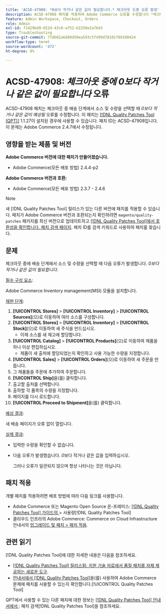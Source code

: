 ```yaml
---
title: 'ACSD-47908: *0보다 작거나 같은 값이 필요합니다.* 체크아웃 도중 오류 발생'
description: ACSD-47908 패치를 적용하여 Adobe Commerce 오류를 수정합니다 *체크아웃 중 배송 단계에서 소스 및 수량을 선택할 경우 0보다 작거나 같은 값이 예상됩니다*.
feature: Admin Workspace, Checkout, Orders
role: Admin
exl-id: f1429bd9-652d-43c0-af52-b2258e2a7643
type: Troubleshooting
source-git-commit: 7fdb02a6d89d50ea593c5fd99d78101f89198424
workflow-type: tm+mt
source-wordcount: '472'
ht-degree: 0%

---
```


# ACSD-47908: *체크아웃 중에 0보다 작거나 같은 값이 필요합니다* 오류

ACSD-47908 패치는 체크아웃 중 배송 단계에서 소스 및 수량을 선택할 때 *0보다 작거나 같은 값이 예상됨* 오류를 수정합니다. 이 패치는 [[!DNL Quality Patches Tool (QPT)]](https://experienceleague.adobe.com/ko/docs/commerce-operations/tools/quality-patches-tool/quality-patches-tool-to-self-serve-quality-patches) 1.1.27이 설치된 경우에 사용할 수 있습니다. 패치 ID는 ACSD-47908입니다. 이 문제는 Adobe Commerce 2.4.7에서 수정됩니다.

## 영향을 받는 제품 및 버전

**Adobe Commerce 버전에 대한 패치가 만들어졌습니다.**

* Adobe Commerce(모든 배포 방법) 2.4.4-p2

**Adobe Commerce 버전과 호환:**

* Adobe Commerce(모든 배포 방법) 2.3.7 - 2.4.6

>[!NOTE]
>
>새 [!DNL Quality Patches Tool] 릴리스가 있는 다른 버전에 패치를 적용할 수 있습니다. 패치가 Adobe Commerce 버전과 호환되는지 확인하려면 `magento/quality-patches` 패키지를 최신 버전으로 업데이트하고 [[!DNL Quality Patches Tool]에서 호환성을 확인합니다. 패치 검색 페이지](https://experienceleague.adobe.com/tools/commerce-quality-patches/index.html?lang=ko). 패치 ID를 검색 키워드로 사용하여 패치를 찾습니다.

## 문제

체크아웃 중에 배송 단계에서 소스 및 수량을 선택할 때 다음 오류가 발생합니다. *0보다 작거나 같은 값이 필요합니다*.

<u>필수 구성 요소</u>:

Adobe Commerce Inventory management(MSI) 모듈을 설치합니다.

<u>재현 단계</u>:

1. **[!UICONTROL Stores]** > **[!UICONTROL Inventory]** > **[!UICONTROL Sources]**(으)로 이동하여 여러 소스를 구성합니다.
1. **[!UICONTROL Stores]** > **[!UICONTROL Inventory]** > **[!UICONTROL Stock]**(으)로 이동하여 새 주식을 만드십시오.
   * 이제 소스를 새 재고에 할당합니다.
1. **[!UICONTROL Catalog]** > **[!UICONTROL Products]**(으)로 이동하여 제품을 하나 이상 편집하십시오.
   * 제품이 새 출처에 할당되었는지 확인하고 사용 가능한 수량을 지정합니다.
1. **[!UICONTROL Sales]** > **[!UICONTROL Orders]**(으)로 이동하여 새 주문을 만듭니다.
1. 그 제품들을 주문에 추가하여 주문합니다.
1. **[!UICONTROL Ship]**&#x200B;을(를) 클릭합니다.
1. 출고할 출처를 선택합니다.
1. 출하할 각 품목의 수량을 지정합니다.
1. 페이지를 다시 로드합니다.
1. **[!UICONTROL Proceed to Shipment]**&#x200B;을(를) 클릭합니다.

<u>예상 결과</u>:

새 배송 페이지가 오류 없이 열립니다.

<u>실제 결과</u>:

* 입력한 수량을 확인할 수 없습니다.
* 다음 오류가 발생했습니다. *0*&#x200B;보다 작거나 같은 값을 입력하십시오.

  그러나 오류가 일관되지 않으며 항상 나타나는 것은 아닙니다.

## 패치 적용

개별 패치를 적용하려면 배포 방법에 따라 다음 링크를 사용합니다.

* Adobe Commerce 또는 Magento Open Source 온-프레미스: [[!DNL Quality Patches Tool]  가이드의 ](/help/tools/quality-patches-tool/usage.md)> 사용량[!DNL Quality Patches Tool]
* 클라우드 인프라의 Adobe Commerce: Commerce on Cloud Infrastructure 안내서의 [업그레이드 및 패치 > 패치 적용](https://experienceleague.adobe.com/docs/commerce-cloud-service/user-guide/develop/upgrade/apply-patches.html?lang=ko).

## 관련 읽기

[!DNL Quality Patches Tool]에 대한 자세한 내용은 다음을 참조하세요.

* [[!DNL Quality Patches Tool] 릴리스됨: 지원 기술 자료에서 품질 패치를 자체 제공하는 새로운 도구](https://experienceleague.adobe.com/ko/docs/commerce-operations/tools/quality-patches-tool/quality-patches-tool-to-self-serve-quality-patches).
* [ 안내서에서  [!DNL Quality Patches Tool]](/help/tools/quality-patches-tool/patches-available-in-qpt/check-patch-for-magento-issue-with-magento-quality-patches.md)을(를) 사용하여 Adobe Commerce 문제에 패치를 사용할 수 있는지 확인합니다.[!UICONTROL Quality Patches Tool]


QPT에서 사용할 수 있는 다른 패치에 대한 정보는 [[!DNL Quality Patches Tool] 안내서에서 ](https://experienceleague.adobe.com/tools/commerce-quality-patches/index.html?lang=ko): 패치 검색[!DNL Quality Patches Tool]을 참조하세요.
